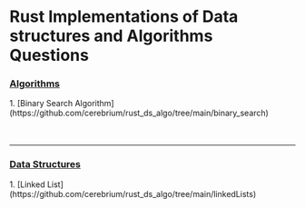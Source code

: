 <h1>Rust Implementations of Data structures and Algorithms Questions</h1>


<h3><u>Algorithms</u></h3>
1. [Binary Search Algorithm](https://github.com/cerebrium/rust_ds_algo/tree/main/binary_search)

<br />
<br />
<br />

<hr />
<h3><u>Data Structures</u></h3>
1. [Linked List](https://github.com/cerebrium/rust_ds_algo/tree/main/linkedLists)

<br />
<br />
<br />





